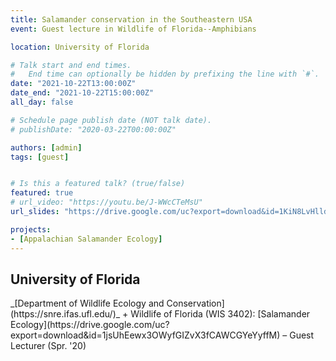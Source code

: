 ```yaml
---
title: Salamander conservation in the Southeastern USA
event: Guest lecture in Wildlife of Florida--Amphibians

location: University of Florida

# Talk start and end times.
#   End time can optionally be hidden by prefixing the line with `#`.
date: "2021-10-22T13:00:00Z"
date_end: "2021-10-22T15:00:00Z"
all_day: false

# Schedule page publish date (NOT talk date).
# publishDate: "2020-03-22T00:00:00Z"

authors: [admin]
tags: [guest]


# Is this a featured talk? (true/false)
featured: true
# url_video: "https://youtu.be/J-WWcCTeMsU"
url_slides: "https://drive.google.com/uc?export=download&id=1KiN8LvHlldKKvAohr6O1tOQD46dUwNfS"

projects:
- [Appalachian Salamander Ecology]
---
```


<h2>University of Florida</h2>
_[Department of Wildlife Ecology and Conservation](https://snre.ifas.ufl.edu/)_
+ Wildlife of Florida (WIS 3402): [Salamander Ecology](https://drive.google.com/uc?export=download&id=1jsUhEewx3OWyfGIZvX3fCAWCGYeYyffM) – Guest Lecturer (Spr. '20)
